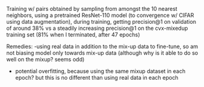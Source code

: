Training w/ pairs obtained by sampling from amongst the 10 nearest neighbors, using a pretrained ResNet-110 model (to convergence w/ CIFAR using data augmentation), during training, getting precision@1 on validation of around 38% vs a steadily increasing precision@1 on the cvx-mixedup training set (81% when I terminated, after 47 epochs)

Remedies:
 -using real data in addition to the mix-up data to fine-tune, so am not biasing model only towards mix-up data (although why is it able to do so well on the mixup? seems odd)
- potential overfitting, because using the same mixup dataset in each epoch? but this is no different than using real data in each epoch
